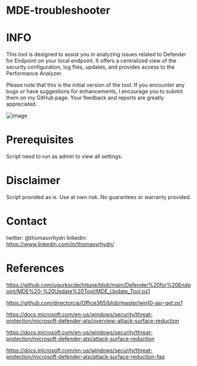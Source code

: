 # MDE-troubleshooter
# INFO

This tool is designed to assist you in analyzing issues related to Defender for Endpoint on your local endpoint. It offers a centralized view of the security configuration, log files, updates, and provides access to the Performance Analyzer.

Please note that this is the initial version of the tool. If you encounter any bugs or have suggestions for enhancements, I encourage you to submit them on my GitHub page. Your feedback and reports are greatly appreciated.

![image](https://github.com/ThomasVrhydn/MDE-troubleshooter/assets/80472867/a604e7e7-9fd1-4c98-8a41-505b6c537b96)

# Prerequisites

Script need to run as admin to view all settings.

# Disclaimer

Script provided as is. Use at own risk. No guarantees or warranty provided.

# Contact
twitter:  @thomasvrhydn
linkedin: https://www.linkedin.com/in/thomasvrhydn/

# References

https://github.com/ugurkocde/Intune/blob/main/Defender%20for%20Endpoint/MDE%20-%20Update%20Tool/MDE_Update_Tool.ps1

https://github.com/directorcia/Office365/blob/master/win10-asr-get.ps1

https://docs.microsoft.com/en-us/windows/security/threat-protection/microsoft-defender-atp/overview-attack-surface-reduction

https://docs.microsoft.com/en-us/windows/security/threat-protection/microsoft-defender-atp/attack-surface-reduction

https://docs.microsoft.com/en-us/windows/security/threat-protection/microsoft-defender-atp/attack-surface-reduction-faq

